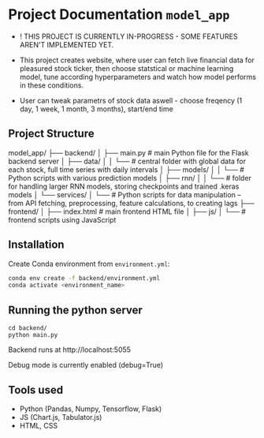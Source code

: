 # Project Documentation `model_app`
- ! THIS PROJECT IS CURRENTLY IN-PROGRESS - SOME FEATURES AREN'T IMPLEMENTED YET.

- This project creates website, where user can fetch live financial data for pleasured stock ticker, then choose statstical or machine learning model, tune according hyperparameters and watch how model performs in these conditions. 
- User can tweak parametrs of stock data aswell - choose freqency (1 day, 1 week, 1 month, 3 months), start/end time


## Project Structure
model_app/
├── backend/
│   ├── main.py             # main Python file for the Flask backend server
│   ├── data/
│   │   └── # central folder with global data for each stock, full time series with daily intervals
│   ├── models/
│   │   └── # Python scripts with various prediction models
│   ├── rnn/
│   │   └── # folder for handling larger RNN models, storing checkpoints and trained .keras models
│   └── services/
│       └── # Python scripts for data manipulation – from API fetching, preprocessing, feature calculations, to creating lags
├── frontend/
│   ├── index.html           # main frontend HTML file
│   ├── js/
│       └── # frontend scripts using JavaScript


## Installation

Create Conda environment from `environment.yml`:

```bash
conda env create -f backend/environment.yml
conda activate <environment_name>
```


## Running the python server
```
cd backend/
python main.py
```
Backend runs at http://localhost:5055

Debug mode is currently enabled (debug=True)


## Tools used
- Python (Pandas, Numpy, Tensorflow, Flask)
- JS (Chart.js, Tabulator.js)
- HTML, CSS